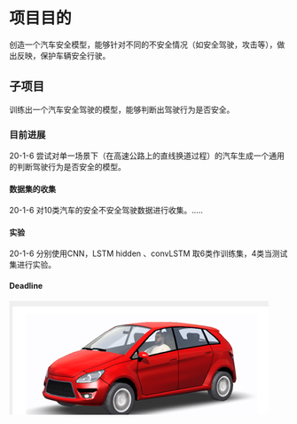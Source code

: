 # 项目目的

创造一个汽车安全模型，能够针对不同的不安全情况（如安全驾驶，攻击等），做出反映，保护车辆安全行驶。

## 子项目

训练出一个汽车安全驾驶的模型，能够判断出驾驶行为是否安全。

### 目前进展

20-1-6 尝试对单一场景下（在高速公路上的直线换道过程）的汽车生成一个通用的判断驾驶行为是否安全的模型。

#### 数据集的收集

20-1-6  对10类汽车的安全不安全驾驶数据进行收集。.....

#### 实验

20-1-6 分别使用CNN，LSTM hidden  、convLSTM 取6类作训练集，4类当测试集进行实验。

#### Deadline

 

![df01580210785dd011395f1eedb0a0b](.\picture\df01580210785dd011395f1eedb0a0b.png)



